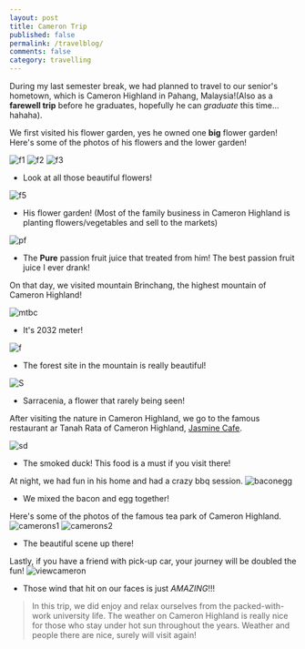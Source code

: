 ```yaml
---
layout: post
title: Cameron Trip
published: false
permalink: /travelblog/
comments: false
category: travelling
---
```


During my last semester break, we had planned to travel to our senior's hometown, which is Cameron Highland in Pahang, Malaysia!(Also as a **farewell trip** before he graduates, hopefully he can _graduate_ this time... hahaha). 

We first visited his flower garden, yes he owned one **big** flower garden!
Here's some of the photos of his flowers and the lower garden!

![f1](/images/flower1.jpg)
![f2](/images/flower2.jpg)
![f3](/images/flower3.jpg)
* Look at all those beautiful flowers!

![f5](/images/flower5.jpg)
* His flower garden! (Most of the family business in Cameron Highland is planting flowers/vegetables and sell to the markets)

![pf](/images/passionfruit.jpg)
* The **Pure** passion fruit juice that treated from him! The best passion fruit juice I ever drank!

On that day, we visited mountain Brinchang, the highest mountain of Cameron Highland!

![mtbc](/images/mtbrinchang.jpg)
* It's 2032 meter!

![f](/images/forest.jpg)
* The forest site in the mountain is really beautiful!

![S](/images/flower6.jpg)
* Sarracenia, a flower that rarely being seen!

After visiting the nature in Cameron Highland, we go to the famous restaurant ar Tanah Rata of Cameron Highland, [Jasmine Cafe](https://www.facebook.com/pages/Jasmine-Cafe-Tanah-Rata-Camerons/192263030816018).

![sd](/images/smokedduck.png)
* The smoked duck! This food is a must if you visit there!

At night, we had fun in his home and had a crazy bbq session.
![baconegg](/images/baconegg.jpg)
* We mixed the bacon and egg together!

Here's some of the photos of the famous tea park of Cameron Highland.
![camerons1](/images/scene1.jpg)
![camerons2](/images/cameronscene2.jpg)
* The beautiful scene up there!

Lastly, if you have a friend with pick-up car, your journey will be doubled the fun!
![viewcameron](/images/viewonhilux.gif)
* Those wind that hit on our faces is just _AMAZING_!!!

> In this trip, we did enjoy and relax ourselves from the packed-with-work university life. The weather on Cameron Highland is really nice for those who stay under hot sun throughout the years. Weather and people there are nice, surely will visit again!




